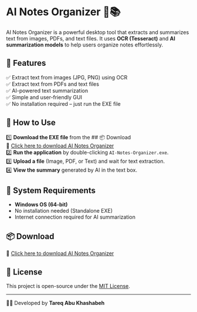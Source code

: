 # AI Notes Organizer 📝📚  

AI Notes Organizer is a powerful desktop tool that extracts and summarizes text from images, PDFs, and text files. It uses **OCR (Tesseract)** and **AI summarization models** to help users organize notes effortlessly.

## 🚀 Features
✅ Extract text from images (JPG, PNG) using OCR  
✅ Extract text from PDFs and text files  
✅ AI-powered text summarization  
✅ Simple and user-friendly GUI  
✅ No installation required – just run the EXE file  

## 🔧 How to Use  
1️⃣ **Download the EXE file** from the ## 📦 Download  
🔽 [Click here to download AI Notes Organizer](https://drive.google.com/file/d/1uGrIlYJ80NQE8TNswsKatmtIOpwhWcV3/view?usp=drive_link)   
2️⃣ **Run the application** by double-clicking `AI-Notes-Organizer.exe`.  
3️⃣ **Upload a file** (Image, PDF, or Text) and wait for text extraction.  
4️⃣ **View the summary** generated by AI in the text box.  

## 💾 System Requirements  
- **Windows OS (64-bit)**  
- No installation needed (Standalone EXE)  
- Internet connection required for AI summarization  

## 📦 Download  
🔽 [Click here to download AI Notes Organizer](https://drive.google.com/file/d/1uGrIlYJ80NQE8TNswsKatmtIOpwhWcV3/view?usp=drive_link)   

## 📜 License  
This project is open-source under the [MIT License](LICENSE).  

---
👨‍💻 Developed by **Tareq Abu Khashabeh**
